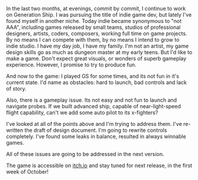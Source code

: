In the last two months, at evenings, commit by commit, I continue to work on Generation Ship. I was pursuing the title of indie game dev, but lately I've found myself in another niche. Today indie became synonymous to "not AAA", including games released by small teams, studios of professional designers, artists, coders, composers, working full time on game projects. By no means I can compete with them, by no means I intend to grow to indie studio. I have my day job, I have my family. I'm not an artist, my game design skills go as much as dungeon master at my early teens. But I'd like to make a game. Don't expect great visuals, or wonders of superb gameplay experience. However, I promise to try to produce fun. 

And now to the game: I played GS for some times, and its not fun in it's current state. I'd name as obstacles: hard to launch, bad controls and lack of story.

Also, there is a gameplay issue. Its not easy and not fun to launch and navigate probes. If we built advanced ship, capable of near-light-speed flight capability, can't we add some auto pilot to its x-fighters?

I've looked at all of the points above and I'm trying to address them. I've re-written the draft of design document. I'm going to rewrite controls completely. I've found some leaks in balance, resulted in always winnable games. 

All of these issues are going to be addressed in the next version. 

The game is accessible on [itch.io](https://sheix.itch.io/generation-ship) and stay tuned for next release, in the first week of October!

